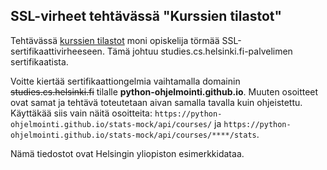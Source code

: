 ## SSL-virheet tehtävässä "Kurssien tilastot"

Tehtävässä [kurssien tilastot](https://ohjelmointi-22.mooc.fi/osa-7/4-datan-kasittely#netissa-olevan-tiedoston-hakeminen) moni opiskelija törmää SSL-sertifikaattivirheeseen. Tämä johtuu studies.cs.helsinki.fi-palvelimen sertifikaatista.

Voitte kiertää sertifikaattiongelmia vaihtamalla domainin <del>studies.cs.helsinki.fi</del> tilalle **python-ohjelmointi.github.io**. Muuten osoitteet ovat samat ja tehtävä toteutetaan aivan samalla tavalla kuin ohjeistettu. Käyttäkää siis vain näitä osoitteita: `https://python-ohjelmointi.github.io/stats-mock/api/courses/` ja `https://python-ohjelmointi.github.io/stats-mock/api/courses/****/stats`.

Nämä tiedostot ovat Helsingin yliopiston esimerkkidataa.
